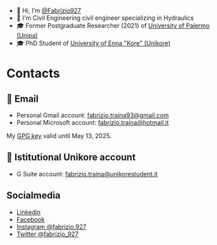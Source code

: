 - 👋 Hi, I’m [@Fabrizio927](https://github.com/Fabrizio927)
- 👷 I'm Civil Engineering civil engineer specializing in Hydraulics
- 🎓 Former Postgraduate Researcher (2021) of [University of Palermo (Unipa)](https://www.unipa.it/)
- 🎓 PhD Student of [University of Enna "Kore" (Unikore)](https://unikore.it/)
<!---- 👀 I’m interested in ...
- 🌱 I’m currently learning ...
- 💞️ I’m looking to collaborate on ...
- 📫 How to reach me ...--->

# Contacts

## 📧 Email 
- Personal Gmail account: [fabrizio.traina93@gmail.com](mailto:fabrizio.traina93@gmail.com)
- Personal Microsoft account: [fabrizio.traina@hotmail.it](mailto:fabrizio.traina@hotmail.it)

My [GPG key](GPG-KEYS.MD) valid until May 13, 2025.

## 📧 Istitutional Unikore account
- G Suite account: [fabrizio.traina@unikorestudent.it](mailto:fabrizio.traina@unikorestudent.it) 

<!---- Removed University of Palermo accounts
## 📧 Istitutional Unipa account
- Research account: [fabrizio.traina@unipa.it](mailto:fabrizio.traina@unipa.it) 
- G Suite account: [fabrizio.traina@community.unipa.it](mailto:fabrizio.traina@community.unipa.it) 
- Microsoft account: [fabrizio.traina@you.unipa.it](mailto:fabrizio.traina@you.unipa.it)
-->

## Socialmedia
- [Linkedin](https://www.linkedin.com/in/fabrizio-traina-994a22160)
- [Facebook](https://www.facebook.com/fabrizio.traina.5/)
- [Instagram @fabrizio.927](https://www.instagram.com/fabrizio.927/)
- [Twitter @fabrizio_927](https://twitter.com/fabrizio_927)

<!---
Fabrizio927/Fabrizio927 is a ✨ special ✨ repository because its `README.md` (this file) appears on your GitHub profile.
You can click the Preview link to take a look at your changes.
--->
